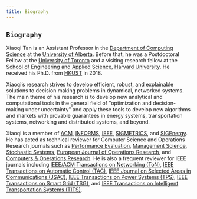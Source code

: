 ```yaml
---
title: Biography
---
```




## `Biography`

>
Xiaoqi Tan is an Assistant Professor in the [Department of Computing Science](https://www.ualberta.ca/computing-science/index.html) at the [University of Alberta](https://www.ualberta.ca/index.html). Before that, he was a Postdoctoral Fellow at the [University of Toronto](https://www.utoronto.ca/) and a visiting research fellow at the [School of Engineering and Applied Science](https://www.seas.harvard.edu/), [Harvard University](https://harvard.edu). He received his Ph.D.  from [HKUST](https://hkust.edu.hk/) in 2018.

>
Xiaoqi’s research strives to develop efficient, robust, and explainable solutions to decision making problems in dynamical, networked systems. The main theme of his research is to develop new analytical and computational tools in the general field of "optimization and decision-making under uncertainty" and apply these tools to develop new algorithms and markets with provable guarantees in  energy systems, transportation systems, networking and distributed systems, and beyond. 

>
Xiaoqi is a member of [ACM](https://www.acm.org/), [INFORMS](https://www.informs.org/), [IEEE](https://www.ieee.org/), [SIGMETRICS](https://www.sigmetrics.org/), and [SIGEnergy](https://energy.acm.org/). He has acted as technical reviewer for Computer Science and Operations Research journals such as [Performance Evaluation](https://www.journals.elsevier.com/performance-evaluation), [Management Science](https://pubsonline.informs.org/journal/mnsc), [Stochastic Systems](https://pubsonline.informs.org/journal/stsy), [European Journal of Operations Research](https://www.journals.elsevier.com/european-journal-of-operational-research), and [Computers & Operations Research](https://www.journals.elsevier.com/computers-and-operations-research). He is also a frequent reviewer for IEEE journals  including [IEEE/ACM Transactions on Networking (ToN)](https://ieeexplore.ieee.org/xpl/RecentIssue.jsp?punumber=90), [IEEE Transactions on Automatic Control (TAC)](https://ieeexplore.ieee.org/xpl/RecentIssue.jsp?punumber=9), [IEEE Journal on Selected Areas in Communications (JSAC)](https://ieeexplore.ieee.org/xpl/RecentIssue.jsp?punumber=49), [IEEE Transactions on Power Systems (TPS)](https://ieeexplore.ieee.org/xpl/RecentIssue.jsp?punumber=59), [IEEE Transactions on Smart Grid (TSG)](https://ieeexplore.ieee.org/xpl/RecentIssue.jsp?punumber=5165411), and [IEEE Transactions on Intelligent Transportation Systems (TITS)](https://ieeexplore.ieee.org/xpl/RecentIssue.jsp?punumber=6979). 